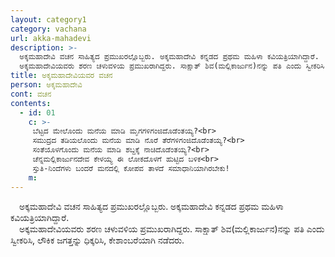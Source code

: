 ```yaml
---
layout: category1
category: vachana
url: akka-mahadevi
description: >-
  ಅಕ್ಕಮಹಾದೇವಿ ವಚನ ಸಾಹಿತ್ಯದ ಪ್ರಮುಖರಲ್ಲೊಬ್ಬರು. ಅಕ್ಕಮಹಾದೇವಿ ಕನ್ನಡದ ಪ್ರಥಮ ಮಹಿಳಾ ಕವಿಯತ್ರಿಯಾಗಿದ್ದಾರೆ. 
  ಅಕ್ಕಮಹಾದೇವಿಯವರು ಶರಣ ಚಳುವಳಿಯ ಪ್ರಮುಖರಾಗಿದ್ದರು. ಸಾಕ್ಷಾತ್ ಶಿವ(ಮಲ್ಲಿಕಾರ್ಜುನ)ನನ್ನು ಪತಿ ಎಂದು ಸ್ವೀಕರಿಸಿ, ಲೌಕಿಕ ಜಗತ್ತನ್ನು ಧಿಕ್ಕರಿಸಿ, ಕೇಶಾಂಬರೆಯಾಗಿ ನಡೆದರು.
title: ಅಕ್ಕಮಹಾದೇವಿಯವರ ವಚನ 
person: ಅಕ್ಕಮಹಾದೇವಿ
cont: ವಚನ
contents:
  - id: 01
    c: >- 
     ಬೆಟ್ಟದ ಮೇಲೊಂದು ಮನೆಯ ಮಾಡಿ ಮೃಗಗಳಿಗಂಜಿದೊಡೆಂತಯ್ಯ?<br>
     ಸಮುದ್ರದ ತಡಿಯಲೊಂದು ಮನೆಯ ಮಾಡಿ ನೊರೆ ತೆರೆಗಳಿಗಂಜಿದೊಡೆಂತಯ್ಯ?<br>
     ಸಂತೆಯೊಳಗೊಂದು ಮನೆಯ ಮಾಡಿ ಶಬ್ದಕ್ಕೆ ನಾಚಿದೊಡೆಂತಯ್ಯ?<br>
     ಚೆನ್ನಮಲ್ಲಿಕಾರ್ಜುನದೇವ ಕೇಳಯ್ಯ ಈ ಲೋಕದೊಳಗೆ ಹುಟ್ಟಿದ ಬಳಿಕ<br>
     ಸ್ತುತಿ-ನಿಂದೆಗಳು ಬಂದರೆ ಮನದಲ್ಲಿ ಕೋಪವ ತಾಳದೆ ಸಮಾಧಾನಿಯಾಗಿರಬೇಕು!
    m: 
---
```

&emsp;ಅಕ್ಕಮಹಾದೇವಿ ವಚನ ಸಾಹಿತ್ಯದ ಪ್ರಮುಖರಲ್ಲೊಬ್ಬರು. ಅಕ್ಕಮಹಾದೇವಿ ಕನ್ನಡದ ಪ್ರಥಮ ಮಹಿಳಾ ಕವಿಯತ್ರಿಯಾಗಿದ್ದಾರೆ. <br>
&emsp;ಅಕ್ಕಮಹಾದೇವಿಯವರು ಶರಣ ಚಳುವಳಿಯ ಪ್ರಮುಖರಾಗಿದ್ದರು. ಸಾಕ್ಷಾತ್ ಶಿವ(ಮಲ್ಲಿಕಾರ್ಜುನ)ನನ್ನು ಪತಿ ಎಂದು ಸ್ವೀಕರಿಸಿ, ಲೌಕಿಕ ಜಗತ್ತನ್ನು ಧಿಕ್ಕರಿಸಿ, ಕೇಶಾಂಬರೆಯಾಗಿ ನಡೆದರು.